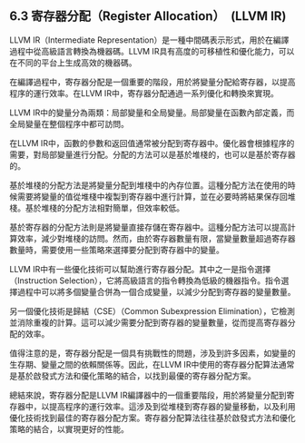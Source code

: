 ## 6.3 寄存器分配（Register Allocation）　(LLVM IR)

LLVM IR（Intermediate Representation）是一種中間碼表示形式，用於在編譯過程中從高級語言轉換為機器碼。LLVM IR具有高度的可移植性和優化能力，可以在不同的平台上生成高效的機器碼。

在編譯過程中，寄存器分配是一個重要的階段，用於將變量分配給寄存器，以提高程序的運行效率。在LLVM IR中，寄存器分配通過一系列優化和轉換來實現。

LLVM IR中的變量分為兩類：局部變量和全局變量。局部變量在函數內部定義，而全局變量在整個程序中都可訪問。

在LLVM IR中，函數的參數和返回值通常被分配到寄存器中。優化器會根據程序的需要，對局部變量進行分配。分配的方法可以是基於堆棧的，也可以是基於寄存器的。

基於堆棧的分配方法是將變量分配到堆棧中的內存位置。這種分配方法在使用的時候需要將變量的值從堆棧中複製到寄存器中進行計算，並在必要時將結果保存回堆棧。基於堆棧的分配方法相對簡單，但效率較低。

基於寄存器的分配方法則是將變量直接存儲在寄存器中。這種分配方法可以提高計算效率，減少對堆棧的訪問。然而，由於寄存器數量有限，當變量數量超過寄存器數量時，需要使用一些策略來選擇要分配到寄存器中的變量。

LLVM IR中有一些優化技術可以幫助進行寄存器分配。其中之一是指令選擇（Instruction Selection），它將高級語言的指令轉換為低級的機器指令。指令選擇過程中可以將多個變量合併為一個合成變量，以減少分配到寄存器的變量數量。

另一個優化技術是歸結（CSE）（Common Subexpression Elimination），它檢測並消除重複的計算。這可以減少需要分配到寄存器的變量數量，從而提高寄存器分配的效率。

值得注意的是，寄存器分配是一個具有挑戰性的問題，涉及到許多因素，如變量的生存期、變量之間的依賴關係等。因此，在LLVM IR中使用的寄存器分配算法通常是基於啟發式方法和優化策略的結合，以找到最優的寄存器分配方案。

總結來說，寄存器分配是LLVM IR編譯器中的一個重要階段，用於將變量分配到寄存器中，以提高程序的運行效率。這涉及到從堆棧到寄存器的變量移動，以及利用優化技術找到最佳的寄存器分配方案。寄存器分配算法往往基於啟發式方法和優化策略的結合，以實現更好的性能。